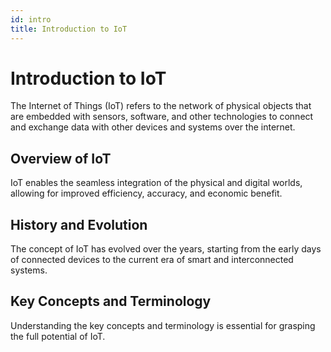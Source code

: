 ```yaml
---
id: intro
title: Introduction to IoT
---
```


# Introduction to IoT

The Internet of Things (IoT) refers to the network of physical objects that are embedded with sensors, software, and other technologies to connect and exchange data with other devices and systems over the internet.

## Overview of IoT

IoT enables the seamless integration of the physical and digital worlds, allowing for improved efficiency, accuracy, and economic benefit.

## History and Evolution

The concept of IoT has evolved over the years, starting from the early days of connected devices to the current era of smart and interconnected systems.

## Key Concepts and Terminology

Understanding the key concepts and terminology is essential for grasping the full potential of IoT.
